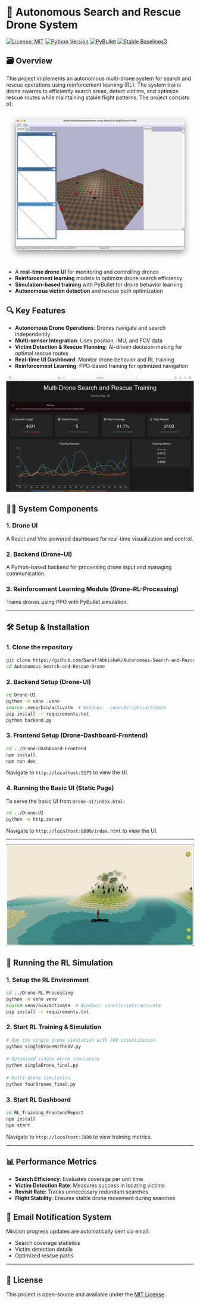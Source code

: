# 🛁 Autonomous Search and Rescue Drone System

[![License: MIT](https://img.shields.io/badge/License-MIT-blue.svg)](https://opensource.org/licenses/MIT)
[![Python Version](https://img.shields.io/badge/python-3.8%2B-blue)](https://www.python.org/downloads/)
[![PyBullet](https://img.shields.io/badge/simulation-PyBullet-red)](https://pybullet.org)
[![Stable Baselines3](https://img.shields.io/badge/RL-StableBaselines3-orange)](https://stable-baselines3.readthedocs.io/)

## 🗃️ Overview

This project implements an autonomous multi-drone system for search and rescue operations using reinforcement learning (RL). The system trains drone swarms to efficiently search areas, detect victims, and optimize rescue routes while maintaining stable flight patterns. The project consists of:

![Multi Drone Training](https://github.com/SaraffAbhishek/Autonomous-Search-and-Rescue-Drone/blob/e1a800a7aed0cd0b18775f1ce3a5e279343b5a83/assets/multi.png)

- A **real-time drone UI** for monitoring and controlling drones
- **Reinforcement learning** models to optimize drone search efficiency
- **Simulation-based training** with PyBullet for drone behavior learning
- **Autonomous victim detection** and rescue path optimization

## 🔍 Key Features

- **Autonomous Drone Operations**: Drones navigate and search independently
- **Multi-sensor Integration**: Uses position, IMU, and FOV data
- **Victim Detection & Rescue Planning**: AI-driven decision-making for optimal rescue routes
- **Real-time UI Dashboard**: Monitor drone behavior and RL training
- **Reinforcement Learning**: PPO-based training for optimized navigation

![RL Dashboard](https://github.com/SaraffAbhishek/Autonomous-Search-and-Rescue-Drone/blob/e1a800a7aed0cd0b18775f1ce3a5e279343b5a83/assets/frontend.png)

## 👩‍💻 System Components

### 1. **Drone UI**
A React and Vite-powered dashboard for real-time visualization and control.

### 2. **Backend (Drone-UI)**
A Python-based backend for processing drone input and managing communication.

### 3. **Reinforcement Learning Module (Drone-RL-Processing)**
Trains drones using PPO with PyBullet simulation.

---

## 🛠️ Setup & Installation

### 1. Clone the repository
```bash
git clone https://github.com/SaraffAbhishek/Autonomous-Search-and-Rescue-Drone.git
cd Autonomous-Search-and-Rescue-Drone
```

### 2. Backend Setup (Drone-UI)
```bash
cd Drone-UI
python -m venv .venv
source .venv/bin/activate  # Windows: .venv\Scripts\activate
pip install -r requirements.txt
python backend.py
```

### 3. Frontend Setup (Drone-Dashboard-Frontend)
```bash
cd ../Drone-Dashboard-Frontend
npm install
npm run dev
```
Navigate to `http://localhost:5173` to view the UI.

### 4. Running the Basic UI (Static Page)
To serve the basic UI from `Drone-UI/index.html`:
```bash
cd ../Drone-UI
python -m http.server
```
Navigate to `http://localhost:8000/index.html` to view the UI.

---
![Basic UI](https://github.com/PrakharJain1509/Autonomous-Search-and-Rescue-Drone/blob/main/Drone-RL-Processing/assets/frontend_drone.png)

## 🚀 Running the RL Simulation

### 1. Setup the RL Environment
```bash
cd ../Drone-RL-Processing
python -m venv venv
source venv/bin/activate  # Windows: venv\Scripts\activate
pip install -r requirements.txt
```

### 2. Start RL Training & Simulation
```bash
# Run the single drone simulation with FOV visualization
python singleDroneWithFOV.py

# Optimized single drone simulation
python singleDrone_final.py

# Multi-drone simulation
python fourDrones_final.py
```

### 3. Start RL Dashboard
```bash
cd RL_Training_FrontendReport
npm install
npm start
```
Navigate to `http://localhost:3000` to view training metrics.

---

## 📊 Performance Metrics

- **Search Efficiency**: Evaluates coverage per unit time
- **Victim Detection Rate**: Measures success in locating victims
- **Revisit Rate**: Tracks unnecessary redundant searches
- **Flight Stability**: Ensures stable drone movement during searches

## 💌 Email Notification System

Mission progress updates are automatically sent via email:
- Search coverage statistics
- Victim detection details
- Optimized rescue paths

---

## 📖 License
This project is open-source and available under the [MIT License](https://opensource.org/licenses/MIT).

